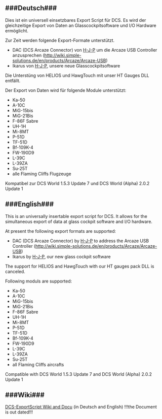 ###Deutsch###
---
Dies ist ein universell einsetzbares Export Script für DCS.
Es wird der gleichzeitige Export von Daten an Glasscockpitsoftware und I/O Hardware ermöglicht.

Zur Zeit werden folgende Export-Formate unterstützt.
- DAC (DCS Arcaze Connector) von [H-J-P](https://github.com/H-J-P/DAC/) um die Arcaze USB Controller anzusprechen (http://wiki.simple-solutions.de/en/products/Arcaze/Arcaze-USB)
- Ikarus von [H-J-P](https://github.com/H-J-P/Ikarus), unsere neue Glasscockpitsoftware

Die Unterstüng von HELIOS und HawgTouch mit unser HT Gauges DLL entfällt.

Der Export von Daten wird für folgende Module unterstützt:
- Ka-50
- A-10C
- MiG-15bis
- MiG-21Bis
- F-86F Sabre
- UH-1H
- Mi-8MT
- P-51D
- TF-51D
- Bf-109K-4
- FW-190D9
- L-39C
- L-39ZA
- Su-25T
- alle Flaming Cliffs Flugzeuge

Kompatibel zur DCS World 1.5.3 Update 7 und DCS World (Alpha) 2.0.2 Update 1

###English###
---
This is an universally insertable export script for DCS. It allows for the simultaneous export of data at glass cockpit software and I/O hardware.

At present the following export formats are supported:
- DAC (DCS Arcaze Connector) by [H-J-P](https://github.com/H-J-P/DAC/) to address the Arcaze USB Controller (http://wiki.simple-solutions.de/en/products/Arcaze/Arcaze-USB)
- Ikarus by [H-J-P](https://github.com/H-J-P/Ikarus), our new glass cockpit software

The support for HELIOS and HawgTouch with our HT gauges pack DLL is canceled.

Following moduls are supported:
- Ka-50
- A-10C
- MiG-15bis
- MiG-21Bis
- F-86F Sabre
- UH-1H
- Mi-8MT
- P-51D
- TF-51D
- Bf-109K-4
- FW-190D9
- L-39C
- L-39ZA
- Su-25T
- all Flaming Cliffs aircrafts

Compatible with DCS World 1.5.3 Update 7 and DCS World (Alpha) 2.0.2 Update 1

###Wiki###
---
[DCS-ExportScript Wiki and Docu](https://github.com/s-d-a/DCS-ExportScripts/wiki) (in Deutsch and English) !!!the Document is out dated!!!
